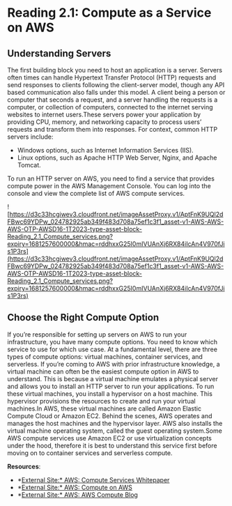 # Reading 2.1: Compute as a Service on AWS

## **Understanding Servers**

The first building block you need to host an application is a server. Servers often times can handle Hypertext Transfer Protocol (HTTP) requests and send responses to clients following the client-server model, though any API based communication also falls under this model. A client being a person or computer that seconds a request, and a server handling the requests is a computer, or collection of computers, connected to the internet serving websites to internet users.These servers power your application by providing CPU, memory, and networking capacity to process users’ requests and transform them into responses. For context, common HTTP servers include:

- Windows options, such as Internet Information Services (IIS).
- Linux options, such as Apache HTTP Web Server, Nginx, and Apache Tomcat.

To run an HTTP server on AWS, you need to find a service that provides compute power in the AWS Management Console. You can log into the console and view the complete list of AWS compute services.

![https://d3c33hcgiwev3.cloudfront.net/imageAssetProxy.v1/AptFnK9UQl2dFBwc69YDPw_024782925ab349f483d708a75ef1c3f1_asset-v1-AWS-AWS-AWS-OTP-AWSD16-1T2023-type-asset-block-Reading_2.1_Compute_services.png?expiry=1681257600000&hmac=rddhxxG25I0mIVUAnXj6RX84iIcAn4V970fJis1P3rs](https://d3c33hcgiwev3.cloudfront.net/imageAssetProxy.v1/AptFnK9UQl2dFBwc69YDPw_024782925ab349f483d708a75ef1c3f1_asset-v1-AWS-AWS-AWS-OTP-AWSD16-1T2023-type-asset-block-Reading_2.1_Compute_services.png?expiry=1681257600000&hmac=rddhxxG25I0mIVUAnXj6RX84iIcAn4V970fJis1P3rs)

## **Choose the Right Compute Option**

If you’re responsible for setting up servers on AWS to run your infrastructure, you have many compute options. You need to know which service to use for which use case. At a fundamental level, there are three types of compute options: virtual machines, container services, and serverless. If you’re coming to AWS with prior infrastructure knowledge, a virtual machine can often be the easiest compute option in AWS to understand. This is because a virtual machine emulates a physical server and allows you to install an HTTP server to run your applications. To run these virtual machines, you install a hypervisor on a host machine. This hypervisor provisions the resources to create and run your virtual machines.In AWS, these virtual machines are called Amazon Elastic Compute Cloud or Amazon EC2. Behind the scenes, AWS operates and manages the host machines and the hypervisor layer. AWS also installs the virtual machine operating system, called the guest operating system.Some AWS compute services use Amazon EC2 or use virtualization concepts under the hood, therefore it is best to understand this service first before moving on to container services and serverless compute.

**Resources**:

- *[External Site:* AWS: Compute Services Whitepaper](https://docs.aws.amazon.com/whitepapers/latest/aws-overview/compute-services.html)
- *[External Site:* AWS: Compute on AWS](https://aws.amazon.com/products/compute/)
- *[External Site:* AWS: AWS Compute Blog](https://aws.amazon.com/blogs/compute/)